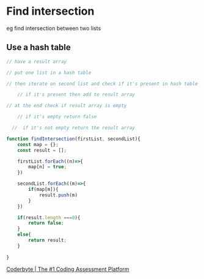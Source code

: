 # Find intersection

eg find intersection between two lists

## Use a hash table

```jsx
// have a result array 

// put one list in a hash table

// then iterate on second list and check if it's present in hash table

	// if it's present then add to result array

// at the end check if result array is empty

	// if it's empty return false

  //  if it's not empty return the result array
```

```jsx
function findIntersection(firstList, secondList){
	const map = {};
	const result = [];

	firstList.forEach((n)=>{
		map[n] = true;
	})

	secondList.forEach((m)=>{
		if(map[m]){
			result.push(m)
		}
	})

	if(result.length ===0){
		return false;
	}
	else{
		return result;
	}
	
}
```

[Coderbyte | The #1 Coding Assessment Platform](https://coderbyte.com/video/find-intersection-solution)